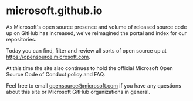 microsoft.github.io
===================

As Microsoft's open source presence and volume of released source code up on GitHub has
increased, we've reimagined the portal and index for our repositories.

Today you can find, filter and review all sorts of open source up at https://opensource.microsoft.com.

At this time the site also continues to hold the official Microsoft Open Source Code of Conduct policy and
FAQ.

Feel free to email [opensource@microsoft.com](mailto:opensource@microsoft.com) if you have any questions about this site or Microsoft GitHub
organizations in general.
